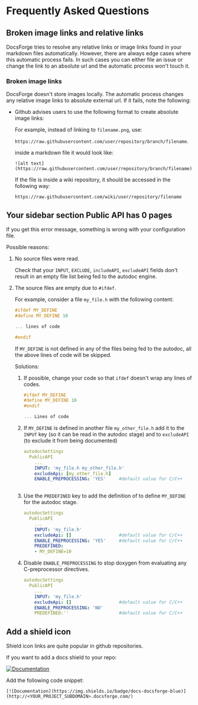 # Frequently Asked Questions

## Broken image links and relative links

DocsForge tries to resolve any relative links or image links found in your markdown files automatically. 
However, there are always edge cases where this automatic process fails.
In such cases you can either file an issue or change the link to an absolute url and the automatic process won't touch it.

### Broken image links

DocsForge doesn't store images locally. The automatic process changes any relative image links to absolute external url.
If it fails, note the following:

- Github advises users to use the following format to create absolute image links:
    
    For example, instead of linking to `filename.png`, use:
    
    `https://raw.githubusercontent.com/user/repository/branch/filename`.
    
    inside a markdown file it would look like:
    
    `![alt text](https://raw.githubusercontent.com/user/repository/branch/filename)`
    
    If the file is inside a wiki repository, it should be accessed in the following way:
    
    `https://raw.githubusercontent.com/wiki/user/repository/filename`


## Your sidebar section Public API has 0 pages

If you get this error message, something is wrong with your configuration file.

Possible reasons:

1.  No source files were read.  

    Check that your `INPUT`, `EXCLUDE`, `includeAPI`, `excludeAPI` fields don't result in an empty file list being fed to the autodoc engine.

2.  The source files are empty due to `#ifdef`. 

    For example, consider a file `my_file.h` with the following content:

    ```cpp
    #ifdef MY_DEFINE
    #define MY_DEFINE 10
    
    ... lines of code
    
    #endif
    ``` 
    
    If `MY_DEFINE` is not defined in any of the files being fed to the autodoc, all the above lines of code will be skipped.
    
    Solutions:
    
    1.  If possible, change your code so that `ifdef` doesn't wrap any lines of codes.
    
        ```cpp
        #ifdef MY_DEFINE
        #define MY_DEFINE 10
        #endif
        
        ... Lines of code
        
        ```
        
    2.  If `MY_DEFINE` is defined in another file `my_other_file.h` add it to the `INPUT` key (so it can be read in the autodoc stage) and to `excludeAPI` (to exclude it from being documented)
    
        ```yaml
        autodocSettings
          PublicAPI
            ...
            INPUT: 'my_file.h my_other_file.h'
            excludeApi: [my_other_file.h]
            ENABLE_PREPROCESSING: 'YES'     #default value for C/C++
            
        ```
        
    3.  Use the `PREDEFINED` key to add the definition of to define `MY_DEFINE` for the autodoc stage.
    
        ```yaml
        autodocSettings
          PublicAPI
            ...
            INPUT: 'my_file.h'
            excludeApi: []                  #default value for C/C++
            ENABLE_PREPROCESSING: 'YES'     #default value for C/C++
            PREDEFINED:
            - MY_DEFINE=10
        ```
        
    4.  Disable `ENABLE_PREPROCESSING` to stop doxygen from evaluating any C-preprocessor directives.
    
        ```yaml
        autodocSettings
          PublicAPI
            ...
            INPUT: 'my_file.h'
            excludeApi: []                  #default value for C/C++
            ENABLE_PREPROCESSING: 'NO'
            PREDEFINED:''                   #default value for C/C++
        ```


## Add a shield icon

Shield icon links are quite popular in github repositories.

If you want to add a docs shield to your repo:

[![Documentation](https://img.shields.io/badge/docs-docsforge-blue)](http://<YOUR_PROJECT_SUBDOMAIN>.docsforge.com/)

Add the following code snippet:

`[![Documentation](https://img.shields.io/badge/docs-docsforge-blue)](http://<YOUR_PROJECT_SUBDOMAIN>.docsforge.com/)`